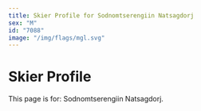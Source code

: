 ```yaml
---
title: Skier Profile for Sodnomtserengiin Natsagdorj
sex: "M"
id: "7088"
image: "/img/flags/mgl.svg" 
---
```


# Skier Profile

This page is for: Sodnomtserengiin Natsagdorj.
    
